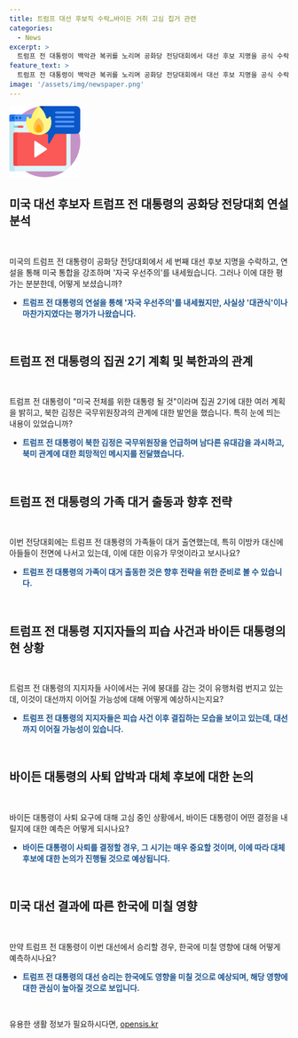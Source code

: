 ```yaml
---
title: 트럼프 대선 후보직 수락…바이든 거취 고심 칩거 관련
categories:
  - News
excerpt: >
  트럼프 전 대통령이 백악관 복귀를 노리며 공화당 전당대회에서 대선 후보 지명을 공식 수락함. 자가격리 중인 바이든 대통령 거취 문제를 고심 중. 트럼프 전 대통령의 연설에서 자국 우선주의 강조. 북미 관계 변화 예측 등 국제적 영향도 논의 중. 트럼프 지지자들 사이에서 피습 사건으로 결집. 바이든 대통령은 코로나로 유세에 차질. 사퇴 요구에 대한 바이든 대통령의 결정 관심. 바이든 대통령 사퇴 시기와 대체 후보 문제에 관심. 미국 대선 결과에 따른 한국에 미칠 영향도 논의.
feature_text: >
  트럼프 전 대통령이 백악관 복귀를 노리며 공화당 전당대회에서 대선 후보 지명을 공식 수락함. 자가격리 중인 바이든 대통령 거취 문제를 고심 중. 트럼프 전 대통령의 연설에서 자국 우선주의 강조. 북미 관계 변화 예측 등 국제적 영향도 논의 중. 트럼프 지지자들 사이에서 피습 사건으로 결집. 바이든 대통령은 코로나로 유세에 차질. 사퇴 요구에 대한 바이든 대통령의 결정 관심. 바이든 대통령 사퇴 시기와 대체 후보 문제에 관심. 미국 대선 결과에 따른 한국에 미칠 영향도 논의.
image: '/assets/img/newspaper.png'
---
```


<p><img src="/assets/img/news.png" alt="rentncar 속보" /></p>

<h2 data-ke-size="size26">미국 대선 후보자 트럼프 전 대통령의 공화당 전당대회 연설 분석</h2>

<p data-ke-size="size16">&nbsp;</p>

<p>미국의 트럼프 전 대통령이 공화당 전당대회에서 세 번째 대선 후보 지명을 수락하고, 연설을 통해 미국 통합을 강조하며 '자국 우선주의'를 내세웠습니다. 그러나 이에 대한 평가는 분분한데, 어떻게 보셨습니까?</p>

<ul>
  <li><b><span style="color: #1a5490;">트럼프 전 대통령의 연설을 통해 '자국 우선주의'를 내세웠지만, 사실상 '대관식'이나 마찬가지였다는 평가가 나왔습니다.</span></b></li>
</ul>

<p data-ke-size="size16">&nbsp;</p>

<h2 data-ke-size="size26">트럼프 전 대통령의 집권 2기 계획 및 북한과의 관계</h2>

<p data-ke-size="size16">&nbsp;</p>

<p>트럼프 전 대통령이 "미국 전체를 위한 대통령 될 것"이라며 집권 2기에 대한 여러 계획을 밝히고, 북한 김정은 국무위원장과의 관계에 대한 발언을 했습니다. 특히 눈에 띄는 내용이 있었습니까?</p>

<ul>
  <li><b><span style="color: #1a5490;">트럼프 전 대통령이 북한 김정은 국무위원장을 언급하며 남다른 유대감을 과시하고, 북미 관계에 대한 희망적인 메시지를 전달했습니다.</span></b></li>
</ul>

<p data-ke-size="size16">&nbsp;</p>

<h2 data-ke-size="size26">트럼프 전 대통령의 가족 대거 출동과 향후 전략</h2>

<p data-ke-size="size16">&nbsp;</p>

<p>이번 전당대회에는 트럼프 전 대통령의 가족들이 대거 출연했는데, 특히 이방카 대신에 아들들이 전면에 나서고 있는데, 이에 대한 이유가 무엇이라고 보시나요?</p>

<ul>
  <li><b><span style="color: #1a5490;">트럼프 전 대통령의 가족이 대거 출동한 것은 향후 전략을 위한 준비로 볼 수 있습니다.</span></b></li>
</ul>

<p data-ke-size="size16">&nbsp;</p>

<h2 data-ke-size="size26">트럼프 전 대통령 지지자들의 피습 사건과 바이든 대통령의 현 상황</h2>

<p data-ke-size="size16">&nbsp;</p>

<p>트럼프 전 대통령의 지지자들 사이에서는 귀에 붕대를 감는 것이 유행처럼 번지고 있는데, 이것이 대선까지 이어질 가능성에 대해 어떻게 예상하시는지요?</p>

<ul>
  <li><b><span style="color: #1a5490;">트럼프 전 대통령의 지지자들은 피습 사건 이후 결집하는 모습을 보이고 있는데, 대선까지 이어질 가능성이 있습니다.</span></b></li>
</ul>

<p data-ke-size="size16">&nbsp;</p>

<h2 data-ke-size="size26">바이든 대통령의 사퇴 압박과 대체 후보에 대한 논의</h2>

<p data-ke-size="size16">&nbsp;</p>

<p>바이든 대통령이 사퇴 요구에 대해 고심 중인 상황에서, 바이든 대통령이 어떤 결정을 내릴지에 대한 예측은 어떻게 되시나요?</p>

<ul>
  <li><b><span style="color: #1a5490;">바이든 대통령이 사퇴를 결정할 경우, 그 시기는 매우 중요할 것이며, 이에 따라 대체 후보에 대한 논의가 진행될 것으로 예상됩니다.</span></b></li>
</ul>

<p data-ke-size="size16">&nbsp;</p>

<h2 data-ke-size="size26">미국 대선 결과에 따른 한국에 미칠 영향</h2>

<p data-ke-size="size16">&nbsp;</p>

<p>만약 트럼프 전 대통령이 이번 대선에서 승리할 경우, 한국에 미칠 영향에 대해 어떻게 예측하시나요?</p>

<ul>
  <li><b><span style="color: #1a5490;">트럼프 전 대통령의 대선 승리는 한국에도 영향을 미칠 것으로 예상되며, 해당 영향에 대한 관심이 높아질 것으로 보입니다.</span></b></li>
</ul>

<p data-ke-size="size16">&nbsp;</p>
유용한 생활 정보가 필요하시다면, <a href="https://opensis.kr" rel="dofollow">opensis.kr</a>


